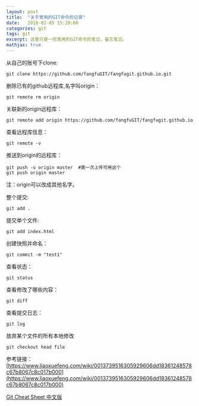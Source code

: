```yaml
---
layout: post
title:  "关于常用的GIT命令的记录"
date:   2018-02-05 15:20:00
categories: git
tags: git
excerpt: 这里只是一些常用的GIT命令的笔记，备忘笔记。
mathjax: true
---
```


从自己的账号下clone:
```
git clone https://github.com/fangfuGIT/fangfugit.github.io.git
```
删除已有的github远程库,名字叫origin：
```
git remote rm origin
```
关联新的origin远程库：
```
git remote add origin https://github.com/fangfuGIT/fangfugit.github.io
```
查看远程库信息：
```
git remote -v
```
推送到origin的远程库：
```
git push -u origin master  #第一次上传可用这个
git push origin master
```
注：origin可以改成其他名字。

整个提交:
```
git add .
```
提交单个文件:
```
git add index.html
```
创建快照并命名：
```
git commit -m "test1"
```
查看状态：
```
git status
```
查看修改了哪些内容：
```
git diff
```
查看提交日志：
```
git log
```
放弃某个文件的所有本地修改
```
git checkout head file 
```

参考链接：
[https://www.liaoxuefeng.com/wiki/0013739516305929606dd18361248578c67b8067c8c017b000](https://www.liaoxuefeng.com/wiki/0013739516305929606dd18361248578c67b8067c8c017b000)

[Git Cheat Sheet 中文版](http://blog.csdn.net/github_37515447/article/details/56840610)
